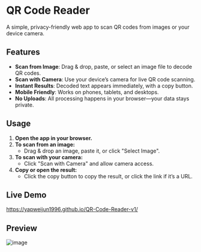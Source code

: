 # QR Code Reader

A simple, privacy-friendly web app to scan QR codes from images or your device camera.

## Features

- **Scan from Image**: Drag & drop, paste, or select an image file to decode QR codes.
- **Scan with Camera**: Use your device’s camera for live QR code scanning.
- **Instant Results**: Decoded text appears immediately, with a copy button.
- **Mobile Friendly**: Works on phones, tablets, and desktops.
- **No Uploads**: All processing happens in your browser—your data stays private.

## Usage

1. **Open the app in your browser.**
2. **To scan from an image:**
   - Drag & drop an image, paste it, or click "Select Image".
3. **To scan with your camera:**
   - Click "Scan with Camera" and allow camera access.
4. **Copy or open the result:**
   - Click the copy button to copy the result, or click the link if it’s a URL.

## Live Demo
https://yapweijun1996.github.io/QR-Code-Reader-v1/

## Preview
![image](https://github.com/user-attachments/assets/070fb300-74cb-4e98-825f-f3fe7dafcfe6)

